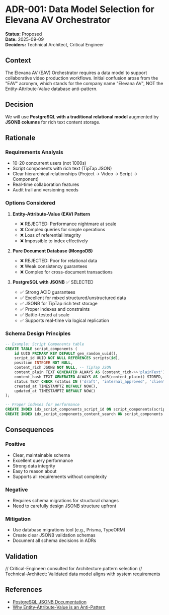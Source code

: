 # ADR-001: Data Model Selection for Elevana AV Orchestrator

**Status:** Proposed  
**Date:** 2025-09-09  
**Deciders:** Technical Architect, Critical Engineer  

## Context

The Elevana AV (EAV) Orchestrator requires a data model to support collaborative video production workflows. Initial confusion arose from the "EAV" acronym, which stands for the company name "Elevana AV", NOT the Entity-Attribute-Value database anti-pattern.

## Decision

We will use **PostgreSQL with a traditional relational model** augmented by **JSONB columns** for rich text content storage.

## Rationale

### Requirements Analysis
- 10-20 concurrent users (not 1000s)
- Script components with rich text (TipTap JSON)
- Clear hierarchical relationships (Project → Video → Script → Component)
- Real-time collaboration features
- Audit trail and versioning needs

### Options Considered

1. **Entity-Attribute-Value (EAV) Pattern**
   - ❌ REJECTED: Performance nightmare at scale
   - ❌ Complex queries for simple operations
   - ❌ Loss of referential integrity
   - ❌ Impossible to index effectively

2. **Pure Document Database (MongoDB)**
   - ❌ REJECTED: Poor for relational data
   - ❌ Weak consistency guarantees
   - ❌ Complex for cross-document transactions

3. **PostgreSQL with JSONB** ✅ SELECTED
   - ✅ Strong ACID guarantees
   - ✅ Excellent for mixed structured/unstructured data
   - ✅ JSONB for TipTap rich text storage
   - ✅ Proper indexes and constraints
   - ✅ Battle-tested at scale
   - ✅ Supports real-time via logical replication

### Schema Design Principles

```sql
-- Example: Script Components table
CREATE TABLE script_components (
    id UUID PRIMARY KEY DEFAULT gen_random_uuid(),
    script_id UUID NOT NULL REFERENCES scripts(id),
    position INTEGER NOT NULL,
    content_rich JSONB NOT NULL, -- TipTap JSON
    content_plain TEXT GENERATED ALWAYS AS (content_rich->>'plainText') STORED,
    content_hash TEXT GENERATED ALWAYS AS (md5(content_plain)) STORED,
    status TEXT CHECK (status IN ('draft', 'internal_approved', 'client_approved', 'stale')),
    created_at TIMESTAMPTZ DEFAULT NOW(),
    updated_at TIMESTAMPTZ DEFAULT NOW()
);

-- Proper indexes for performance
CREATE INDEX idx_script_components_script_id ON script_components(script_id);
CREATE INDEX idx_script_components_content_search ON script_components USING GIN(content_rich);
```

## Consequences

### Positive
- Clear, maintainable schema
- Excellent query performance
- Strong data integrity
- Easy to reason about
- Supports all requirements without complexity

### Negative
- Requires schema migrations for structural changes
- Need to carefully design JSONB structure upfront

### Mitigation
- Use database migrations tool (e.g., Prisma, TypeORM)
- Create clear JSONB validation schemas
- Document all schema decisions in ADRs

## Validation
// Critical-Engineer: consulted for Architecture pattern selection
// Technical-Architect: Validated data model aligns with system requirements

## References
- [PostgreSQL JSONB Documentation](https://www.postgresql.org/docs/current/datatype-json.html)
- [Why Entity-Attribute-Value is an Anti-Pattern](https://www.cybertec-postgresql.com/en/entity-attribute-value-eav-design-in-postgresql/)